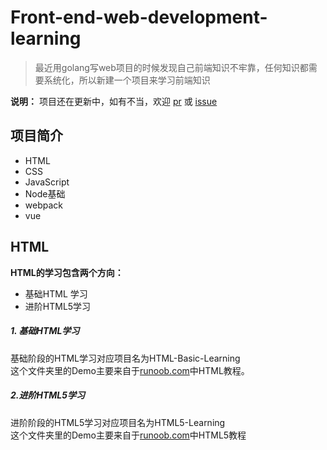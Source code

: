 # Front-end-web-development-learning

> 最近用golang写web项目的时候发现自己前端知识不牢靠，任何知识都需要系统化，所以新建一个项目来学习前端知识

**说明：** 项目还在更新中，如有不当，欢迎 [pr](https://github.com/lesenelir/Front-end-web-development-learning/pulls) 或 [issue](https://github.com/lesenelir/Front-end-web-development-learning/issues)

## 项目简介
- HTML
- CSS
- JavaScript
- Node基础
- webpack
- vue

## HTML
**HTML的学习包含两个方向：**   

- 基础HTML 学习
- 进阶HTML5学习 

#####  1. 基础HTML学习
基础阶段的HTML学习对应项目名为HTML-Basic-Learning  
这个文件夹里的Demo主要来自于[runoob.com](https://www.runoob.com/html/html-tutorial.html)中HTML教程。


##### 2.进阶HTML5学习
进阶阶段的HTML5学习对应项目名为HTML5-Learning  
这个文件夹里的Demo主要来自于[runoob.com](https://www.runoob.com/html/html5-intro.html)中HTML5教程

